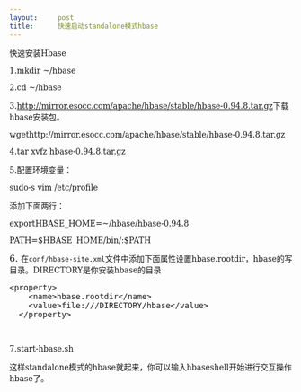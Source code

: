 ```yaml
---
layout:     post
title:      快速启动standalone模式hbase
---
```

<div id="article_content" class="article_content clearfix csdn-tracking-statistics" data-pid="blog" data-mod="popu_307" data-dsm="post">
								            <link rel="stylesheet" href="https://csdnimg.cn/release/phoenix/template/css/ck_htmledit_views-f76675cdea.css">
						<div class="htmledit_views" id="content_views">
                

<p>快速安装<span style="font-family:'DejaVu Serif', serif;"><span style="font-size:14px;"><span lang="en-us" xml:lang="en-us">Hbase</span></span></span></p>
<p><span style="font-family:'DejaVu Serif', serif;"><span style="font-size:14px;"><span lang="en-us" xml:lang="en-us">1.mkdir ~/hbase</span></span></span></p>
<p><span style="font-family:'DejaVu Serif', serif;"><span style="font-size:14px;"><span lang="en-us" xml:lang="en-us">2.cd ~/hbase</span></span></span></p>
<p><span style="font-family:'DejaVu Serif', serif;"><span style="font-size:14px;"><span lang="en-us" xml:lang="en-us">3.<a href="http://mirror.esocc.com/apache/hbase/stable/hbase-0.94.8.tar.gz" rel="nofollow">http://mirror.esocc.com/apache/hbase/stable/hbase-0.94.8.tar.gz</a></span></span></span>下载<span style="font-family:'DejaVu Serif', serif;"><span style="font-size:14px;"><span lang="en-us" xml:lang="en-us">hbase</span></span></span>安装包。</p>
<p><span style="font-family:'DejaVu Serif', serif;"><span style="font-size:14px;"><span lang="en-us" xml:lang="en-us">wgethttp://mirror.esocc.com/apache/hbase/stable/hbase-0.94.8.tar.gz</span></span></span></p>
<p><span style="font-family:'DejaVu Serif', serif;"><span style="font-size:14px;"><span lang="en-us" xml:lang="en-us">4.tar xvfz hbase-0.94.8.tar.gz</span></span></span></p>
<p><span style="font-family:'DejaVu Serif', serif;"><span style="font-size:14px;"><span lang="en-us" xml:lang="en-us">5.</span></span></span>配置环境变量：</p>
<p><span style="font-family:'DejaVu Serif', serif;"><span style="font-size:14px;"><span lang="en-us" xml:lang="en-us">sudo-s vim /etc/profile</span></span></span></p>
<p>添加下面两行：</p>
<p><span style="font-family:'DejaVu Serif', serif;"><span style="font-size:14px;"><span lang="en-us" xml:lang="en-us">exportHBASE_HOME=~/hbase/hbase-0.94.8</span></span></span></p>
<p><span style="font-family:'DejaVu Serif', serif;"><span style="font-size:14px;"><span lang="en-us" xml:lang="en-us">PATH=$HBASE_HOME/bin/:$PATH</span></span></span></p>
<p><font face="DejaVu Serif,serif"><font size="3"><span lang="en-us" xml:lang="en-us"><font size="3"><span style="font-family:'DejaVu Serif', serif;">6.
<span style="font-size:14px;">在<code class="filename">conf/hbase-site.xml</code><span style="font-size:14px;">文件中添加下面属性设置hbase.rootdir，hbase的写目录。DIRECTORY是你安装hbase的目录</span></span></span></font></span></font></font></p>
<p><font face="DejaVu Serif,serif"><font size="3"><span lang="en-us" xml:lang="en-us"><span style="font-size:14px;"><span style="font-family:'DejaVu Serif', serif;"><span style="font-size:14px;"></span></span></span></span></font></font></p>
<pre class="programlisting">&lt;property&gt;
    &lt;name&gt;hbase.rootdir&lt;/name&gt;
    &lt;value&gt;file:///DIRECTORY/hbase&lt;/value&gt;
  &lt;/property&gt;</pre>
<br><p></p>
<p><font face="DejaVu Serif,serif"><span style="font-size:14px;"><span lang="en-us" xml:lang="en-us"><span style="font-size:14px;"><span style="font-family:'DejaVu Serif', serif;">7</span></span>.start-hbase.sh</span></span></font></p>
<p>这样<span style="font-family:'DejaVu Serif', serif;"><span style="font-size:14px;"><span lang="en-us" xml:lang="en-us">standalone</span></span></span>模式的<span style="font-family:'DejaVu Serif', serif;"><span style="font-size:14px;"><span lang="en-us" xml:lang="en-us">hbase</span></span></span>就起来，你可以输入<span style="font-family:'DejaVu Serif', serif;"><span style="font-size:14px;"><span lang="en-us" xml:lang="en-us">hbaseshell</span></span></span>开始进行交互操作<span style="font-family:'DejaVu Serif', serif;"><span style="font-size:14px;"><span lang="en-us" xml:lang="en-us">hbase</span></span></span>了。</p>
<br>            </div>
                </div>